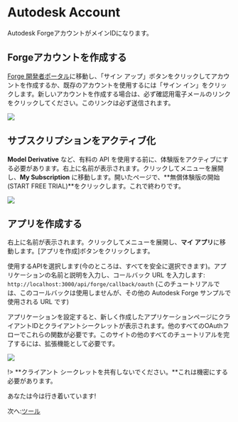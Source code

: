 # Autodesk Account

Autodesk ForgeアカウントがメインIDになります。

## Forgeアカウントを作成する

[Forge 開発者ポータル](https://forge.autodesk.com/)に移動し、「サイン アップ」ボタンをクリックしてアカウントを作成するか、既存のアカウントを使用するには「サイン イン」をクリックします。新しいアカウントを作成する場合は、必ず確認用電子メールのリンクをクリックしてください。このリンクは必ず送信されます。

![](/_media/forge/dev_portal_home.png)

## サブスクリプションをアクティブ化

**Model Derivative** など、有料の API を使用する前に、体験版をアクティブにする必要があります。右上に名前が表示されます。クリックしてメニューを展開し、**My Subscription** に移動します。開いたページで、**無償体験版の開始(START FREE TRIAL)**をクリックします。これで終わりです。

![](_media/account/activate_sub.png)

## アプリを作成する

右上に名前が表示されます。クリックしてメニューを展開し、**マイ アプリ**に移動します。\[アプリを作成]ボタンをクリックします。

使用するAPIを選択します(今のところは、すべてを安全に選択できます)。アプリケーションの名前と説明を入力し、コールバック URL を入力します: `http://localhost:3000/api/forge/callback/oauth` (このチュートリアルでは、このコールバックは使用しませんが、その他の Autodesk Forge サンプルで使用される URL です)

アプリケーションを設定すると、新しく作成したアプリケーションページにクライアントIDとクライアントシークレットが表示されます。他のすべてのOAuthフローでこれらの関数が必要です。このサイトの他のすべてのチュートリアルを完了するには、拡張機能として必要です。

![](_media/account/create_app.gif)

!> **クライアント シークレットを共有しないでください。**これは機密にする必要があります。

あなたは今は行き着いています!

次へ:[ツール](/ja_jp/environment/tools/)
